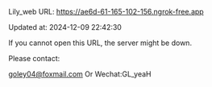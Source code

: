 Lily_web URL: https://ae6d-61-165-102-156.ngrok-free.app

Updated at: 2024-12-09 22:42:30

If you cannot open this URL, the server might be down.

Please contact: 

goley04@foxmail.com Or Wechat:GL_yeaH